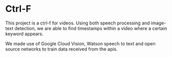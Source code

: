# Ctrl-F

This project is a ctrl-f for videos. Using both speech processing and image-text detection, we are able to find timestamps within a video where a certain keyword appears. 

We made use of Google Cloud Vision, Watson speech to text and open source networks to train data received from the apis.
